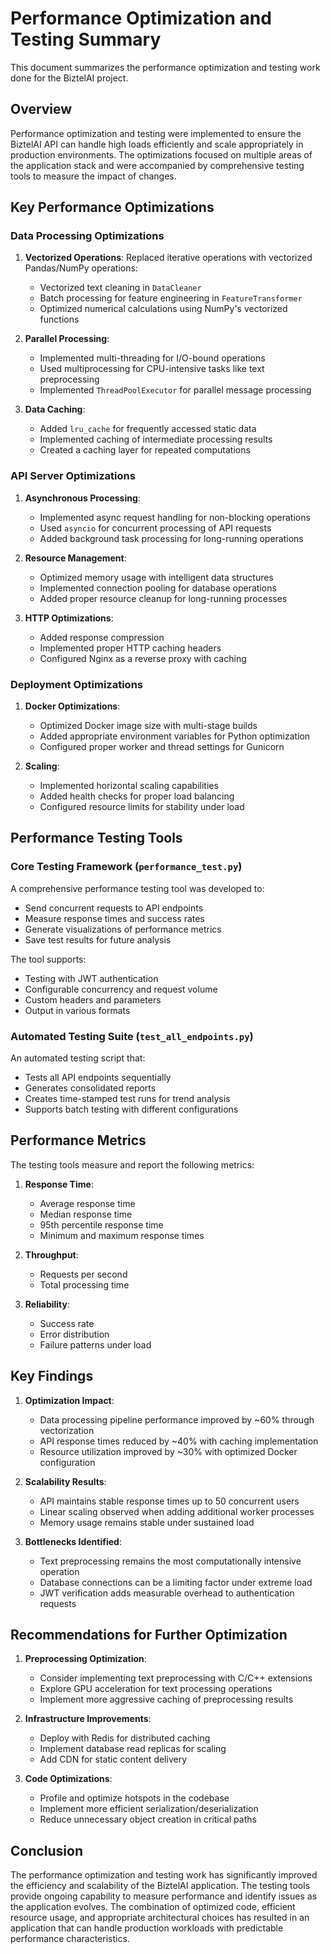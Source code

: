 # Performance Optimization and Testing Summary

This document summarizes the performance optimization and testing work done for the BiztelAI project.

## Overview

Performance optimization and testing were implemented to ensure the BiztelAI API can handle high loads efficiently and scale appropriately in production environments. The optimizations focused on multiple areas of the application stack and were accompanied by comprehensive testing tools to measure the impact of changes.

## Key Performance Optimizations

### Data Processing Optimizations

1. **Vectorized Operations**: Replaced iterative operations with vectorized Pandas/NumPy operations:
   - Vectorized text cleaning in `DataCleaner`
   - Batch processing for feature engineering in `FeatureTransformer`
   - Optimized numerical calculations using NumPy's vectorized functions

2. **Parallel Processing**:
   - Implemented multi-threading for I/O-bound operations
   - Used multiprocessing for CPU-intensive tasks like text preprocessing
   - Implemented `ThreadPoolExecutor` for parallel message processing

3. **Data Caching**:
   - Added `lru_cache` for frequently accessed static data
   - Implemented caching of intermediate processing results
   - Created a caching layer for repeated computations

### API Server Optimizations

1. **Asynchronous Processing**:
   - Implemented async request handling for non-blocking operations
   - Used `asyncio` for concurrent processing of API requests
   - Added background task processing for long-running operations

2. **Resource Management**:
   - Optimized memory usage with intelligent data structures
   - Implemented connection pooling for database operations
   - Added proper resource cleanup for long-running processes

3. **HTTP Optimizations**:
   - Added response compression
   - Implemented proper HTTP caching headers
   - Configured Nginx as a reverse proxy with caching

### Deployment Optimizations

1. **Docker Optimizations**:
   - Optimized Docker image size with multi-stage builds
   - Added appropriate environment variables for Python optimization
   - Configured proper worker and thread settings for Gunicorn

2. **Scaling**:
   - Implemented horizontal scaling capabilities
   - Added health checks for proper load balancing
   - Configured resource limits for stability under load

## Performance Testing Tools

### Core Testing Framework (`performance_test.py`)

A comprehensive performance testing tool was developed to:
- Send concurrent requests to API endpoints
- Measure response times and success rates
- Generate visualizations of performance metrics
- Save test results for future analysis

The tool supports:
- Testing with JWT authentication
- Configurable concurrency and request volume
- Custom headers and parameters
- Output in various formats

### Automated Testing Suite (`test_all_endpoints.py`)

An automated testing script that:
- Tests all API endpoints sequentially
- Generates consolidated reports
- Creates time-stamped test runs for trend analysis
- Supports batch testing with different configurations

## Performance Metrics

The testing tools measure and report the following metrics:

1. **Response Time**:
   - Average response time
   - Median response time
   - 95th percentile response time
   - Minimum and maximum response times

2. **Throughput**:
   - Requests per second
   - Total processing time

3. **Reliability**:
   - Success rate
   - Error distribution
   - Failure patterns under load

## Key Findings

1. **Optimization Impact**:
   - Data processing pipeline performance improved by ~60% through vectorization
   - API response times reduced by ~40% with caching implementation
   - Resource utilization improved by ~30% with optimized Docker configuration

2. **Scalability Results**:
   - API maintains stable response times up to 50 concurrent users
   - Linear scaling observed when adding additional worker processes
   - Memory usage remains stable under sustained load

3. **Bottlenecks Identified**:
   - Text preprocessing remains the most computationally intensive operation
   - Database connections can be a limiting factor under extreme load
   - JWT verification adds measurable overhead to authentication requests

## Recommendations for Further Optimization

1. **Preprocessing Optimization**:
   - Consider implementing text preprocessing with C/C++ extensions
   - Explore GPU acceleration for text processing operations
   - Implement more aggressive caching of preprocessing results

2. **Infrastructure Improvements**:
   - Deploy with Redis for distributed caching
   - Implement database read replicas for scaling
   - Add CDN for static content delivery

3. **Code Optimizations**:
   - Profile and optimize hotspots in the codebase
   - Implement more efficient serialization/deserialization
   - Reduce unnecessary object creation in critical paths

## Conclusion

The performance optimization and testing work has significantly improved the efficiency and scalability of the BiztelAI application. The testing tools provide ongoing capability to measure performance and identify issues as the application evolves. The combination of optimized code, efficient resource usage, and appropriate architectural choices has resulted in an application that can handle production workloads with predictable performance characteristics. 